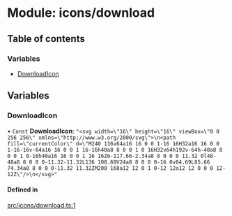 # Module: icons/download

## Table of contents

### Variables

- [DownloadIcon](icons_download.md#downloadicon)

## Variables

### DownloadIcon

• `Const` **DownloadIcon**: ``"<svg width=\"16\" height=\"16\" viewBox=\"0 0 256 256\" xmlns=\"http://www.w3.org/2000/svg\">\n<path fill=\"currentColor\" d=\"M240 136v64a16 16 0 0 1-16 16H32a16 16 0 0 1-16-16v-64a16 16 0 0 1 16-16h40a8 8 0 0 1 0 16H32v64h192v-64h-40a8 8 0 0 1 0-16h40a16 16 0 0 1 16 16Zm-117.66-2.34a8 8 0 0 0 11.32 0l48-48a8 8 0 0 0-11.32-11.32L136 108.69V24a8 8 0 0 0-16 0v84.69L85.66 74.34a8 8 0 0 0-11.32 11.32ZM200 168a12 12 0 1 0-12 12a12 12 0 0 0 12-12Z\"/>\n</svg>"``

#### Defined in

[src/icons/download.ts:1](https://github.com/fabwcie/drawer/blob/6f6bdfc/src/icons/download.ts#L1)
